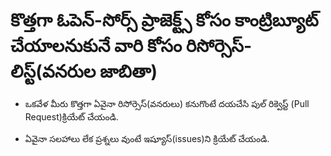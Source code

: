 # కొత్తగా ఓపెన్-సోర్స్ ప్రాజెక్ట్స్ కోసం కాంట్రిబ్యూట్ చేయాలనుకునే వారి కోసం రిసోర్సెస్-లిస్ట్(వనరుల జాబితా)

- ఒకవేళ మీరు కొత్తగా ఏవైనా రిసోర్సెస్(వనరులు) కనుగొంటే దయచేసి పుల్ రిక్వెస్ట్ (Pull Request)క్రియేట్ చేయండి. 

- ఏవైనా సలహాలు లేక ప్రశ్నలు వుంటే ఇష్యూస్(issues)ని క్రియేట్ చేయండి.

